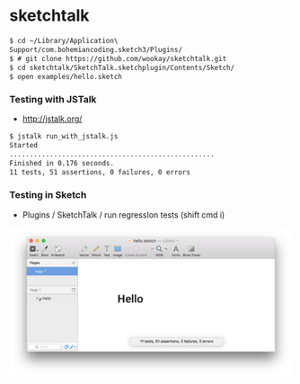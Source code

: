 # sketchtalk

```
$ cd ~/Library/Application\ Support/com.bohemiancoding.sketch3/Plugins/
$ # git clone https://github.com/wookay/sketchtalk.git
$ cd sketchtalk/SketchTalk.sketchplugin/Contents/Sketch/
$ open examples/hello.sketch
```


### Testing with JSTalk

* http://jstalk.org/

```
$ jstalk run_with_jstalk.js
Started
...................................................
Finished in 0.176 seconds.
11 tests, 51 assertions, 0 failures, 0 errors
```


### Testing in Sketch

* Plugins / SketchTalk / run regressIon tests (shift cmd i)

![Hello](https://github.com/wookay/sketchtalk/raw/master/SketchTalk.sketchplugin/Contents/Sketch/examples/hello.png)
